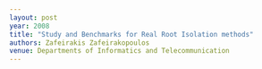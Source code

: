 ```yaml
---
layout: post
year: 2008
title: "Study and Benchmarks for Real Root Isolation methods"
authors: Zafeirakis Zafeirakopoulos
venue: Departments of Informatics and Telecommunication
---
```

